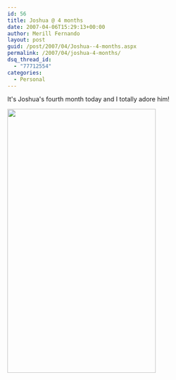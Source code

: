 ```yaml
---
id: 56
title: Joshua @ 4 months
date: 2007-04-06T15:29:13+00:00
author: Merill Fernando
layout: post
guid: /post/2007/04/Joshua--4-months.aspx
permalink: /2007/04/joshua-4-months/
dsq_thread_id:
  - "77712554"
categories:
  - Personal
---
```

<p>It's Joshua's fourth month today and I totally adore him!</p> <p><a href="http://www.merill.net/wp-content/uploads/binary/Joshua4months_9A25/Joshuafourmonths2.jpg" atomicselection="true"><img style="border-right: 0px; border-top: 0px; border-left: 0px; border-bottom: 0px" height="600" src="http://www.merill.net/wp-content/uploads/binary/Joshua4months_9A25/Joshuafourmonths_thumb.jpg" width="337" border="0"></a></p>